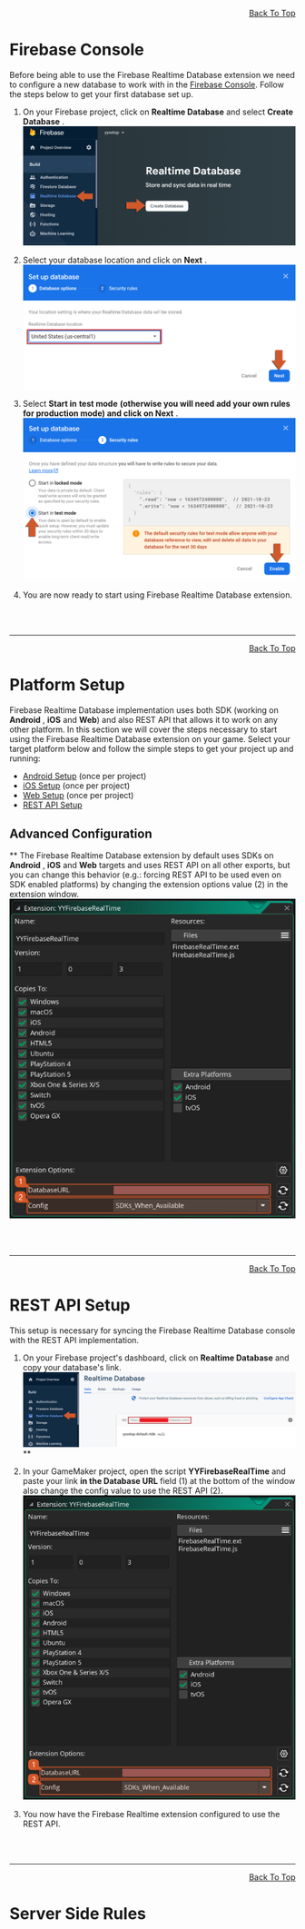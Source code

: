 <a id="top"></a>
<!-- Page HTML do not touch -->
<a /><p align="right">[Back To Top](#top)</p>

# Firebase Console

  Before being able to use the Firebase Realtime Database extension we need to configure a new database to work with in the [Firebase Console](https://console.firebase.google.com/). Follow the steps below to get your first database set up.

1. On your Firebase project, click on **Realtime Database** and select **Create Database** .<br>
          ![](assets/realtimeEnable.PNG)

2. Select your database location and click on **Next** .<br>
      ![](assets/realtimeStep1.PNG)

3. Select **Start in**  **test mode**  **(otherwise you will need add your own rules for production mode) and click on Next** .<br>
      ![](assets/realtimeStep2.PNG)

4. You are now ready to start using Firebase Realtime Database extension.


<br><br>

---

<!-- Page HTML do not touch -->
<a /><p align="right">[Back To Top](#top)</p>

# Platform Setup

  Firebase Realtime Database implementation uses both SDK (working on **Android** , **iOS** and **Web**) and also REST API that allows it to work on any other platform. In this section we will cover the steps necessary to start using the Firebase Realtime Database extension on your game.
  Select your target platform below and follow the simple steps to get your project up and running:

* [Android Setup](Platform-Setup#Android_Setup) (once per project)
* [iOS Setup](Platform-Setup#iOS Setup) (once per project)
* [Web Setup](Platform-Setup#Web_Setup) (once per project)
* [REST API Setup](#REST_API_Setup)

## Advanced Configuration

   ** The Firebase Realtime Database extension by default uses SDKs on **Android** , **iOS** and **Web** targets and uses REST API on all other exports, but you can change this behavior (e.g.: forcing REST API to be used even on SDK enabled platforms) by changing the extension options value (2) in the extension window.
  ![](assets/realtimeExtOpt.png)


<br><br>

---

<!-- Page HTML do not touch -->
<a /><p align="right">[Back To Top](#top)</p>

# REST API Setup

  This setup is necessary for syncing the Firebase Realtime Database console with the REST API implementation. 

1. On your Firebase project's dashboard, click on **Realtime Database** and copy your database's link.<br>
        ![](assets/realtimeDatabaseLink.png)
 ** 
2. In your GameMaker project, open the script **YYFirebaseRealTime** and paste your link **in the Database URL** field (1) at the bottom of the window also change the config value to use the REST API (2).<br>
      ![](assets/realtimeExtOpt.png)

3. You now have the Firebase Realtime extension configured to use the REST API.


<br><br>

---

<!-- Page HTML do not touch -->
<a /><p align="right">[Back To Top](#top)</p>

# Server Side Rules

